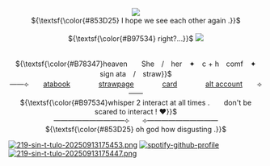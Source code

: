 <p align="center"> 
    <p align="center">
<img src="https://komarev.com/ghpvc/?username=FoolsUmbra&appledeception=flat-square&color=B78347&label=^w^+++"/>
        <br> ${\textsf{\color{#853D25} I hope we see each other again  .}}$ 
 <br>
        <br> ${\textsf{\color{#B97534} right?...}}$
<img src="https://files.catbox.moe/rnuxfy.png">
<p align="center">
   <br> ${\textsf{\color{#B78347}heaven　　She　/　her　✦　c + h　comf　✦　sign ata　/　straw}}$ 
 <br>
  ——⟣　　<a href="https://foolsumbra.atabook.org/">atabook</a>　　　　<a href="https://foolsumbra.straw.page">strawpage</a>　　　　<a href="https://hallooangeredfisheh.carrd.co">card</a>　　　　<a href="https://github.com/appledeception">alt account</a>　　⟢——
     <br> ${\textsf{\color{#B97534}whisper 2 interact at all times .　　don't be scared to interact ! ♥}}$ 
 <br>
   ——————————⟣⠀ ⠀⟢——————————
         <br> ${\textsf{\color{#853D25} oh god how disgusting  .}}$ 
 <br>
  </p>

<p align="center">
    
[![219-sin-t-tulo-20250913175453.png](https://i.postimg.cc/523Fgnsg/219-sin-t-tulo-20250913175453.png)](https://postimg.cc/cvvH4Myt)
[![spotify-github-profile](https://spotify-github-profile.kittinanx.com/api/view?uid=31mdkjn6e3xcotzoxduxj4pujye4&cover_image=true&theme=novatorem&show_offline=false&background_color=121212&interchange=true&bar_color=a38a6a&bar_color_cover=false)](https://spotify-github-profile.kittinanx.com/api/view?uid=31mdkjn6e3xcotzoxduxj4pujye4&redirect=true)
[![219-sin-t-tulo-20250913175447.png](https://i.postimg.cc/2SmZnP73/219-sin-t-tulo-20250913175447.png)](https://postimg.cc/gnSjWt5P)
